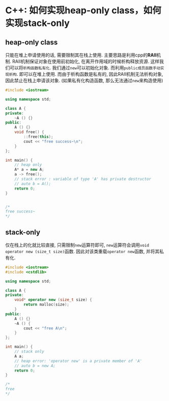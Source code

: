 # C++: 如何实现heap-only class，如何实现stack-only 

## heap-only class

只能在堆上申请使用的话, 需要限制其在栈上使用. 主要思路是利用cpp的**RAII**机制. RAII机制保证对象在使用前初始化, 在离开作用域的时候析构释放资源. 这样我们可以将`析构函数私有化`. 我们通过`new`可以初始化对象. 而利用`public成员函数手动实现析构`. 即可以在堆上使用. 而由于析构函数是私有的, 因此RAII机制无法析构对象, 因此禁止在栈上申请该对象. (如果私有化构造函数, 那么无法通过`new`来构造使用)

```cpp
#include <iostream>

using namespace std;

class A {
private:
    ~A () {}
public:
    A () {}
    void free() {
        ::free(this);
        cout << "free success~\n";
    }
};

int main() {
    // heap only
    A* a = new A;
    a -> free();
    // stack error : variable of type 'A' has private destructor
    // auto b = A();
    return 0;
}


/*
free success~
*/
```

## stack-only

仅在栈上的化就比较直接, 只需限制`new`运算符即可, `new`运算符会调用`void operator new (size_t size)`函数. 因此对该类重载`operator new`函数, 并将其私有化.

```cpp
#include <iostream>
#include <cstdlib>

using namespace std;

class A {
private:
    void* operator new (size_t size) {
        return malloc(size);
    }
public:
    A () {}
    ~A () {
        cout << "free A\n";
    }
};

int main() {
    // stack only
    A a;
    // heap error: 'operator new' is a private member of 'A'
    // auto b = new A;
    return 0;
}

/*
free
*/
```